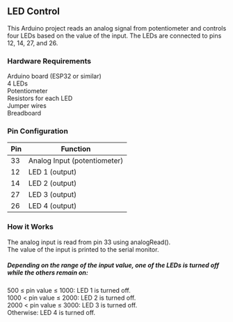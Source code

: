 <h2>LED Control</h2>
This Arduino project reads an analog signal from potentiometer and controls four LEDs based on the value of the input. 
The LEDs are connected to pins 12, 14, 27, and 26.<br>

<h3>Hardware Requirements</h3>
Arduino board (ESP32 or similar)<br>
4 LEDs<br>
Potentiometer<br>
Resistors for each LED<br>
Jumper wires<br>
Breadboard<br>

<h3>Pin Configuration</h3>

| Pin | Function |
| ------------- | ------------- |
| 33 | Analog Input (potentiometer) |
| 12 | LED 1 (output) |
| 14  | LED 2 (output)  |
| 27  | LED 3 (output)  |
| 26  | LED 4 (output)  |


<h3>How it Works</h3>
The analog input is read from pin 33 using analogRead().<br>
The value of the input is printed to the serial monitor.<br>
<h5>Depending on the range of the input value, one of the LEDs is turned off while the others remain on:</h5>
500 ≤ pin value ≤ 1000: LED 1 is turned off.<br>
1000 < pin value ≤ 2000: LED 2 is turned off.<br>
2000 < pin value ≤ 3000: LED 3 is turned off.<br>
Otherwise: LED 4 is turned off.<br>
